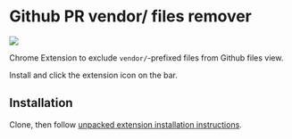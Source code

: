 # Github PR vendor/ files remover

![](./images/gopher.png)

Chrome Extension to exclude `vendor/`-prefixed files from Github files view.

Install and click the extension icon on the bar.

## Installation

Clone, then follow [unpacked extension installation instructions](https://developer.chrome.com/docs/extensions/mv3/getstarted/#unpacked).

